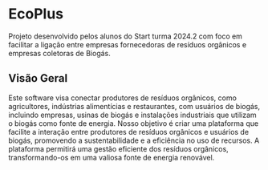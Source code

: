 
# EcoPlus

Projeto desenvolvido pelos alunos do Start turma 2024.2 com foco em facilitar a ligação entre empresas fornecedoras de resíduos orgânicos e empresas coletoras de Biogás.

## Visão Geral

Este software visa conectar produtores de resíduos orgânicos, como agricultores, indústrias alimentícias e restaurantes, com usuários de biogás, incluindo empresas, usinas de biogás e instalações industriais que utilizam o biogás como fonte de energia. Nosso objetivo é criar uma plataforma que facilite a interação entre produtores de resíduos orgânicos e usuários de biogás, promovendo a sustentabilidade e a eficiência no uso de recursos. A plataforma permitirá uma gestão eficiente dos resíduos orgânicos, transformando-os em uma valiosa fonte de energia renovável.
